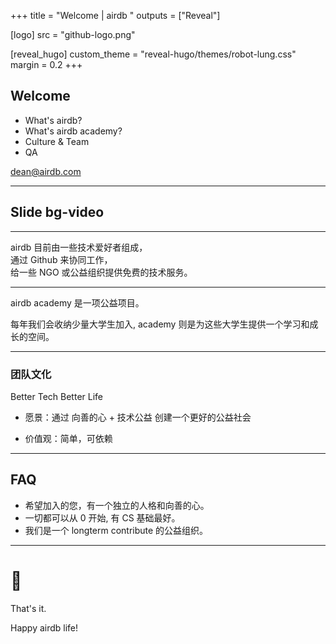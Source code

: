 +++
title = "Welcome | airdb "
outputs = ["Reveal"]

[logo]
src = "github-logo.png"

[reveal_hugo]
custom_theme = "reveal-hugo/themes/robot-lung.css"
margin = 0.2
+++

## Welcome 

- What's airdb?
- What's airdb academy?
- Culture & Team
- QA

dean@airdb.com

---

## Slide bg-video

<!-- .slide: data-background-video="/demo/videos/Synthwave Animation Loop - Creative Commons-1eHwlmn_Mps.webm" -->
<!-- .slide: data-background-video-loop="true" -->

---

airdb 目前由一些技术爱好者组成，
<br>
通过 Github 来协同工作，
<br>
给一些 NGO 或公益组织提供免费的技术服务。

--- 

airdb academy 是一项公益项目。 

每年我们会收纳少量大学生加入, academy 则是为这些大学生提供一个学习和成长的空间。

---

### 团队文化

Better Tech Better Life

- 愿景：通过 向善的心 + 技术公益 创建一个更好的公益社会

- 价值观：简单，可依赖

--- 

## FAQ

- 希望加入的您，有一个独立的人格和向善的心。
- 一切都可以从 0 开始, 有 CS 基础最好。
- 我们是一个 longterm contribute 的公益组织。

---

# 🤗

That's it.

Happy airdb life!
